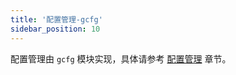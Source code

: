 ```yaml
---
title: '配置管理-gcfg'
sidebar_position: 10
---
```


配置管理由 `gcfg` 模块实现，具体请参考 [配置管理](output/goframe-v2.2-md/核心组件-重点/配置管理) 章节。